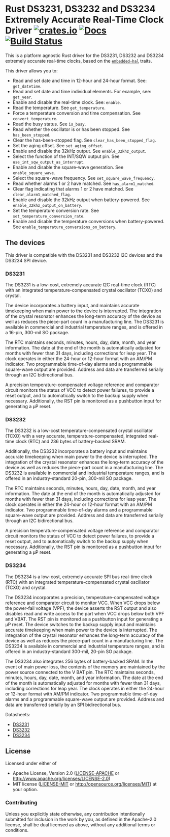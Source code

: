 # Rust DS3231, DS3232 and DS3234 Extremely Accurate Real-Time Clock Driver [![crates.io](https://img.shields.io/crates/v/ds323x.svg)](https://crates.io/crates/ds323x) [![Docs](https://docs.rs/ds323x/badge.svg)](https://docs.rs/ds323x) [![Build Status](https://travis-ci.org/eldruin/ds323x-rs.svg?branch=master)](https://travis-ci.org/eldruin/ds323x-rs)

This is a platform agnostic Rust driver for the DS3231, DS3232 and DS3234
extremely accurate real-time clocks, based on the [`embedded-hal`] traits.

[`embedded-hal`]: https://github.com/rust-embedded/embedded-hal

This driver allows you to:
- Read and set date and time in 12-hour and 24-hour format. See: `get_datetime`.
- Read and set date and time individual elements. For example, see: `get_year`.
- Enable and disable the real-time clock. See: `enable`.
- Read the temperature. See `get_temperature`.
- Force a temperature conversion and time compensation. See `convert_temperature`.
- Read the busy status. See `is_busy`.
- Read whether the oscillator is or has been stopped. See `has_been_stopped`.
- Clear the has-been-stopped flag. See `clear_has_been_stopped_flag`.
- Set the aging offset. See `set_aging_offset`.
- Enable and disable the 32kHz output. See `enable_32khz_output`.
- Select the function of the INT/SQW output pin. See `use_int_sqw_output_as_interrupt`.
- Enable and disable the square-wave generation. See `enable_square_wave`.
- Select the square-wave frequency. See `set_square_wave_frequency`.
- Read whether alarms 1 or 2 have matched. See `has_alarm1_matched`.
- Clear flag indicating that alarms 1 or 2 have matched. See `clear_alarm1_matched_flag`.
- Enable and disable the 32kHz output when battery-powered. See `enable_32khz_output_on_battery`.
- Set the temperature conversion rate. See `set_temperature_conversion_rate`.
- Enable and disable the temperature conversions when battery-powered. See `enable_temperature_conversions_on_battery`.

## The devices

This driver is compatible with the DS3231 and DS3232 I2C devices and the
DS3234 SPI device.

### DS3231
The DS3231 is a low-cost, extremely accurate I2C real-time clock (RTC) with
an integrated temperature-compensated crystal oscillator (TCXO) and crystal.

The device incorporates a battery input, and maintains accurate timekeeping
when main power to the device is interrupted. The integration of the
crystal resonator enhances the long-term accuracy of the device as well as
reduces the piece-part count in a manufacturing line.
The DS3231 is available in commercial and industrial temperature ranges,
and is offered in a 16-pin, 300-mil SO package.

The RTC maintains seconds, minutes, hours, day, date, month, and year
information. The date at the end of the month is automatically adjusted for
months with fewer than 31 days, including corrections for leap year. The
clock operates in either the 24-hour or 12-hour format with an AM/PM
indicator. Two programmable time-of-day alarms and a programmable
square-wave output are provided. Address and data are transferred serially
through an I2C bidirectional bus.

A precision temperature-compensated voltage reference and comparator
circuit monitors the status of VCC to detect power failures, to provide a
reset output, and to automatically switch to the backup supply when
necessary. Additionally, the RST pin is monitored as a pushbutton
input for generating a μP reset.

### DS3232
The DS3232 is a low-cost temperature-compensated crystal oscillator (TCXO)
with a very accurate, temperature-compensated, integrated real-time clock
(RTC) and 236 bytes of battery-backed SRAM.

Additionally, the DS3232 incorporates a battery input and maintains
accurate timekeeping when main power to the device is interrupted. The
integration of the crystal resonator enhances the long-term accuracy of the
device as well as reduces the piece-part count in a manufacturing line.
The DS3232 is available in commercial and industrial temperature ranges,
and is offered in an industry-standard 20-pin, 300-mil SO package.

The RTC maintains seconds, minutes, hours, day, date, month, and year
information. The date at the end of the month is automatically adjusted for
months with fewer than 31 days, including corrections for leap year. The
clock operates in either the 24-hour or 12-hour format with an AM/PM
indicator. Two programmable time-of-day alarms and a programmable
square-wave output are provided. Address and data are transferred serially
through an I2C bidirectional bus.

A precision temperature-compensated voltage reference and comparator
circuit monitors the status of VCC to detect power failures, to provide a
reset output, and to automatically switch to the backup supply when
necessary. Additionally, the RST pin is monitored as a pushbutton input for
generating a μP reset.

### DS3234
The DS3234 is a low-cost, extremely accurate SPI bus real-time clock (RTC)
with an integrated temperature-compensated crystal oscillator (TCXO) and
crystal.

The DS3234 incorporates a precision, temperature-compensated voltage
reference and comparator circuit to monitor VCC. When VCC drops below the
power-fail voltage (VPF), the device asserts the RST output and also
disables read and write access to the part when VCC drops below both VPF
and VBAT. The RST pin is monitored as a pushbutton input for generating a
μP reset. The device switches to the backup supply input and maintains
accurate timekeeping when main power to the device is interrupted.
The integration of the crystal resonator enhances the long-term accuracy of
the device as well as reduces the piece-part count in a manufacturing line.
The DS3234 is available in commercial and industrial temperature ranges,
and is offered in an industry-standard 300-mil, 20-pin SO package.

The DS3234 also integrates 256 bytes of battery-backed SRAM. In the event
of main power loss, the contents of the memory are maintained by the power
source connected to the V BAT pin. The RTC maintains seconds, minutes,
hours, day, date, month, and year information. The date at the end of the
month is automatically adjusted for months with fewer than 31 days,
including corrections for leap year. The clock operates in either the
24-hour or 12-hour format with AM/PM indicator. Two programmable
time-of-day alarms and a programmable square-wave output are provided.
Address and data are transferred serially by an SPI bidirectional bus.

Datasheets:
- [DS3231](https://datasheets.maximintegrated.com/en/ds/DS3231.pdf)
- [DS3232](https://datasheets.maximintegrated.com/en/ds/DS3232.pdf)
- [DS3234](https://datasheets.maximintegrated.com/en/ds/DS3234.pdf)

## License

Licensed under either of

 * Apache License, Version 2.0 ([LICENSE-APACHE](LICENSE-APACHE) or
   http://www.apache.org/licenses/LICENSE-2.0)
 * MIT license ([LICENSE-MIT](LICENSE-MIT) or
   http://opensource.org/licenses/MIT) at your option.

### Contributing

Unless you explicitly state otherwise, any contribution intentionally submitted
for inclusion in the work by you, as defined in the Apache-2.0 license, shall
be dual licensed as above, without any additional terms or conditions.

